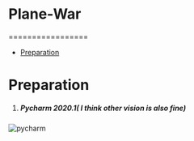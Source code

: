 # Plane-War
=================

   * [Preparation](#preparation)<br>

# Preparation

1. ##### Pycharm 2020.1( I think other vision is also fine)

![pycharm](./readme_img/pycharm.png)
